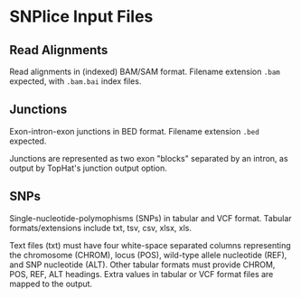 # SNPlice Input Files

## Read Alignments

Read alignments in (indexed) BAM/SAM format. Filename extension `.bam` expected, with `.bam.bai` index files. 

## Junctions

Exon-intron-exon junctions in BED format. Filename extension `.bed` expected.

Junctions are represented as two exon "blocks" separated by an intron, as output by TopHat's junction output option.

## SNPs

Single-nucleotide-polymophisms (SNPs) in tabular and VCF format. Tabular formats/extensions include txt, tsv, csv, xlsx, xls.

Text files (txt) must have four white-space separated columns representing the chromosome (CHROM), locus (POS), wild-type allele nucleotide (REF), and SNP nucleotide (ALT). Other tabular formats must provide CHROM, POS, REF, ALT headings. Extra values in tabular or VCF format files are mapped to the output.
